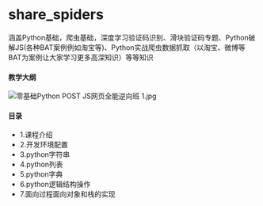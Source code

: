 # share_spiders
涵盖Python基础，爬虫基础，深度学习验证码识别、滑块验证码专题、Python破解JS(各种BAT案例例如淘宝等)、Python实战爬虫数据抓取（以淘宝、微博等BAT为案例让大家学习更多高深知识）等等知识
#### 教学大纲
![零基础Python POST JS网页全能逆向班 _1_.jpg](https://i.loli.net/2020/10/01/XebQHU8zv9p2gE5.jpg)
#### 目录
- 1.课程介绍
- 2.开发环境配置
- 3.python字符串
- 4.python列表
- 5.python字典
- 6.python逻辑结构操作
- 7.面向过程面向对象和栈的实现
